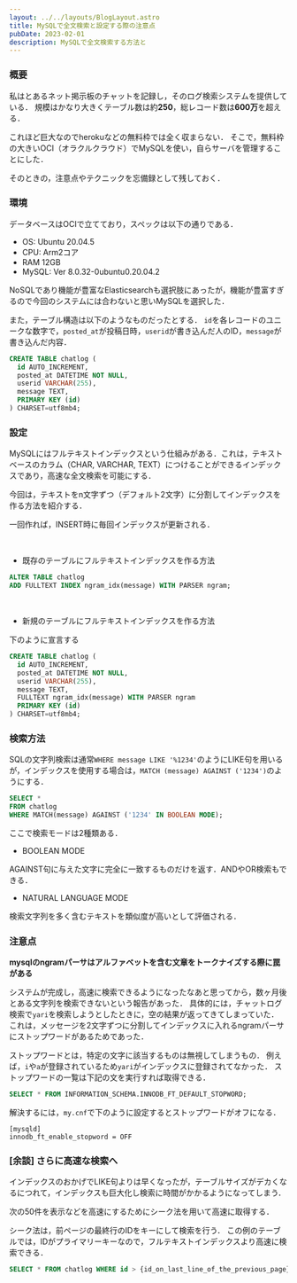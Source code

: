 ```yaml
---
layout: ../../layouts/BlogLayout.astro
title: MySQLで全文検索と設定する際の注意点
pubDate: 2023-02-01
description: MySQLで全文検索する方法と
---
```


### 概要
私はとあるネット掲示板のチャットを記録し，そのログ検索システムを提供している．
規模はかなり大きくテーブル数は約**250**，総レコード数は**600万**を超える．

これほど巨大なのでherokuなどの無料枠では全く収まらない．
そこで，無料枠の大きいOCI（オラクルクラウド）でMySQLを使い，自らサーバを管理することにした．
<!-- OCIは無料枠が大きくていいですよね．OCIの詳細はこちら !! -->

そのときの，注意点やテクニックを忘備録として残しておく．

### 環境
データベースはOCIで立てており，スペックは以下の通りである．

- OS: Ubuntu 20.04.5
- CPU: Arm2コア
- RAM 12GB
- MySQL: Ver 8.0.32-0ubuntu0.20.04.2

NoSQLであり機能が豊富なElasticsearchも選択肢にあったが，機能が豊富すぎるので今回のシステムには合わないと思いMySQLを選択した．

また，テーブル構造は以下のようなものだったとする．
`id`を各レコードのユニークな数字で，`posted_at`が投稿日時，`userid`が書き込んだ人のID，`message`が書き込んだ内容．
```sql
CREATE TABLE chatlog (
  id AUTO_INCREMENT,
  posted_at DATETIME NOT NULL,
  userid VARCHAR(255),
  message TEXT,
  PRIMARY KEY (id)
) CHARSET=utf8mb4;
```

### 設定
MySQLにはフルテキストインデックスという仕組みがある．これは，テキストベースのカラム（CHAR, VARCHAR, TEXT）につけることができるインデックスであり，高速な全文検索を可能にする．

今回は，テキストをn文字ずつ（デフォルト2文字）に分割してインデックスを作る方法を紹介する．

一回作れば，INSERT時に毎回インデックスが更新される．

<br />

- 既存のテーブルにフルテキストインデックスを作る方法
```sql
ALTER TABLE chatlog
ADD FULLTEXT INDEX ngram_idx(message) WITH PARSER ngram;
```

<br />

- 新規のテーブルにフルテキストインデックスを作る方法

下のように宣言する
```sql
CREATE TABLE chatlog (
  id AUTO_INCREMENT,
  posted_at DATETIME NOT NULL,
  userid VARCHAR(255),
  message TEXT,
  FULLTEXT ngram_idx(message) WITH PARSER ngram
  PRIMARY KEY (id)
) CHARSET=utf8mb4;
```

### 検索方法
SQLの文字列検索は通常`WHERE message LIKE '%1234'`のようにLIKE句を用いるが，インデックスを使用する場合は，`MATCH (message) AGAINST ('1234')`のようにする．

```sql
SELECT *
FROM chatlog
WHERE MATCH(message) AGAINST ('1234' IN BOOLEAN MODE);
```

ここで検索モードは2種類ある．

- BOOLEAN MODE

AGAINST句に与えた文字に完全に一致するものだけを返す．ANDやOR検索もできる．

- NATURAL LANGUAGE MODE

検索文字列を多く含むテキストを類似度が高いとして評価される．

### 注意点
**mysqlのngramパーサはアルファベットを含む文章をトークナイズする際に罠がある**

システムが完成し，高速に検索できるようになったなあと思ってから，数ヶ月後とある文字列を検索できないという報告があった．
具体的には，チャットログ検索で`yari`を検索しようとしたときに，空の結果が返ってきてしまっていた．
これは，メッセージを2文字ずつに分割してインデックスに入れるngramパーサにストップワードがあるためであった．

ストップワードとは，特定の文字に該当するものは無視してしまうもの．
例えば，`i`や`a`が登録されているため`yari`がインデックスに登録されてなかった．
ストップワードの一覧は下記の文を実行すれば取得できる．

```sql
SELECT * FROM INFORMATION_SCHEMA.INNODB_FT_DEFAULT_STOPWORD;
```

解決するには，`my.cnf`で下のように設定するとストップワードがオフになる．
```
[mysqld]
innodb_ft_enable_stopword = OFF
```


### [余談] さらに高速な検索へ
インデックスのおかげでLIKE句よりは早くなったが，テーブルサイズがデカくなるにつれて，インデックスも巨大化し検索に時間がかかるようになってしまう．

次の50件を表示などを高速にするためにシーク法を用いて高速に取得する．

シーク法は，前ページの最終行のIDをキーにして検索を行う．
この例のテーブルでは，IDがプライマリーキーなので，フルテキストインデックスより高速に検索できる．

```sql
SELECT * FROM chatlog WHERE id > {id_on_last_line_of_the_previous_page};
```
